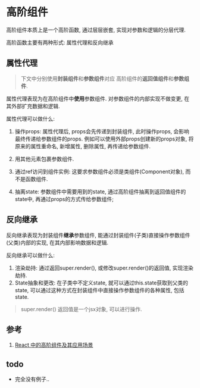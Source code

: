 # 高阶组件

高阶组件本质上是一个高阶函数, 通过层层嵌套, 实现对参数和逻辑的分层代理.

高阶函数主要有两种形式: 属性代理和反向继承

## 属性代理

> 下文中分别使用**封装组件**和**参数组件**对应 高阶组件的**返回值组件**和**参数组件**.

属性代理表现为在高阶组件中**使用**参数组件. 对参数组件的内部实现不做变更, 在其外部扩充数据和逻辑.

属性代理可以做什么:
1. 操作props: 属性代理后, props会先传递到封装组件, 此时操作props, 会影响最终传递给参数组件的props. 例如可以使用外部props创建新的props对象, 将原来的属性重命名, 新增属性, 删除属性, 再传递给参数组件.

2. 用其他元素包裹参数组件.

3. 通过ref访问到组件实例: 这要求参数组件必须是类组件(Component对象), 而不是函数组件.

4. 抽离state: 参数组件中需要用到的state, 通过高阶组件抽离到返回值组件的state中, 再通过props的方式传给参数组件;


## 反向继承

反向继承表现为封装组件**继承**参数组件, 能通过封装组件(子类)直接操作参数组件(父类)内部的实现, 在其内部影响数据和逻辑.

反向继承可以做什么:
1. 渲染劫持: 通过返回super.render(), 或修改super.render()的返回值, 实现渲染劫持.
2. State抽象和更改: 在子类中不定义state, 就可以通过this.state获取到父类的state, 可以通过这种方式在封装组件中直接操作参数组件的各种属性, 包括state.

> super.render() 返回值是一个jsx对象, 可以进行操作.

## 参考

1. [React 中的高阶组件及其应用场景](https://juejin.cn/post/6844903782355042312)

## todo

- 完全没有例子..
